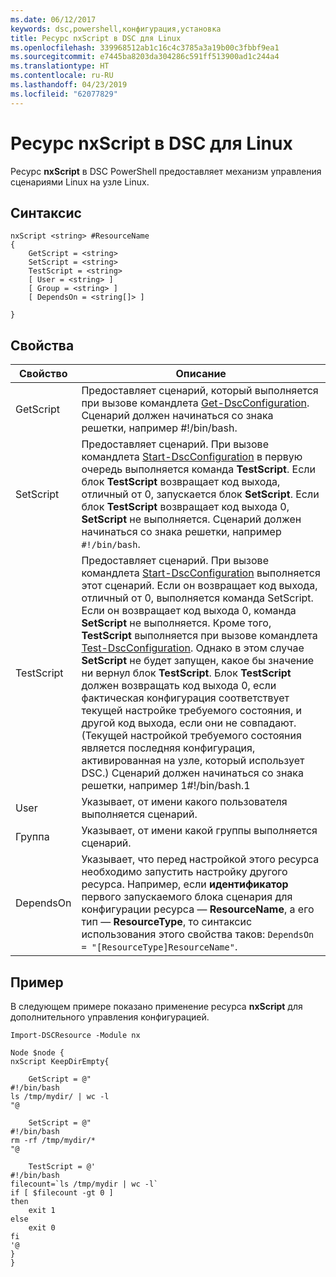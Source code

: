 ```yaml
---
ms.date: 06/12/2017
keywords: dsc,powershell,конфигурация,установка
title: Ресурс nxScript в DSC для Linux
ms.openlocfilehash: 339968512ab1c16c4c3785a3a19b00c3fbbf9ea1
ms.sourcegitcommit: e7445ba8203da304286c591ff513900ad1c244a4
ms.translationtype: HT
ms.contentlocale: ru-RU
ms.lasthandoff: 04/23/2019
ms.locfileid: "62077829"
---
```

# <a name="dsc-for-linux-nxscript-resource"></a>Ресурс nxScript в DSC для Linux

Ресурс **nxScript** в DSC PowerShell предоставляет механизм управления сценариями Linux на узле Linux.

## <a name="syntax"></a>Синтаксис

```
nxScript <string> #ResourceName
{
    GetScript = <string>
    SetScript = <string>
    TestScript = <string>
    [ User = <string> ]
    [ Group = <string> ]
    [ DependsOn = <string[]> ]

}
```

## <a name="properties"></a>Свойства

|  Свойство |  Описание |
|---|---|
| GetScript| Предоставляет сценарий, который выполняется при вызове командлета [Get-DscConfiguration](https://technet.microsoft.com/en-us/library/dn521625.aspx). Сценарий должен начинаться со знака решетки, например #!/bin/bash.|
| SetScript| Предоставляет сценарий. При вызове командлета [Start-DscConfiguration](https://technet.microsoft.com/en-us/library/dn521623.aspx) в первую очередь выполняется команда **TestScript**. Если блок **TestScript** возвращает код выхода, отличный от 0, запускается блок **SetScript**. Если блок **TestScript** возвращает код выхода 0, **SetScript** не выполняется. Сценарий должен начинаться со знака решетки, например `#!/bin/bash`.|
| TestScript| Предоставляет сценарий. При вызове командлета [Start-DscConfiguration](https://technet.microsoft.com/en-us/library/dn521623.aspx) выполняется этот сценарий. Если он возвращает код выхода, отличный от 0, выполняется команда SetScript. Если он возвращает код выхода 0, команда **SetScript** не выполняется. Кроме того, **TestScript** выполняется при вызове командлета [Test-DscConfiguration](https://technet.microsoft.com/en-us/library/dn407382.aspx). Однако в этом случае **SetScript** не будет запущен, какое бы значение ни вернул блок **TestScript**. Блок **TestScript** должен возвращать код выхода 0, если фактическая конфигурация соответствует текущей настройке требуемого состояния, и другой код выхода, если они не совпадают. (Текущей настройкой требуемого состояния является последняя конфигурация, активированная на узле, который использует DSC.) Сценарий должен начинаться со знака решетки, например 1#!/bin/bash.1|
| User| Указывает, от имени какого пользователя выполняется сценарий.|
| Группа| Указывает, от имени какой группы выполняется сценарий.|
| DependsOn | Указывает, что перед настройкой этого ресурса необходимо запустить настройку другого ресурса. Например, если **идентификатор** первого запускаемого блока сценария для конфигурации ресурса — **ResourceName**, а его тип — **ResourceType**, то синтаксис использования этого свойства таков: `DependsOn = "[ResourceType]ResourceName"`.|

## <a name="example"></a>Пример

В следующем примере показано применение ресурса **nxScript** для дополнительного управления конфигурацией.

```
Import-DSCResource -Module nx

Node $node {
nxScript KeepDirEmpty{

    GetScript = @"
#!/bin/bash
ls /tmp/mydir/ | wc -l
"@

    SetScript = @"
#!/bin/bash
rm -rf /tmp/mydir/*
"@

    TestScript = @'
#!/bin/bash
filecount=`ls /tmp/mydir | wc -l`
if [ $filecount -gt 0 ]
then
    exit 1
else
    exit 0
fi
'@
}
}
```